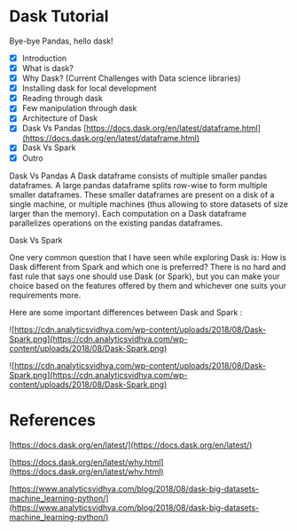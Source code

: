 # Dask Tutorial

Bye-bye Pandas, hello dask!

- [x]  Introduction
- [x]  What is dask?
- [x]  Why Dask? (Current Challenges with Data science libraries)
- [x]  Installing dask for local development
- [x]  Reading through dask
- [x]  Few manipulation through dask
- [x]  Architecture of Dask
- [x]  Dask Vs Pandas [https://docs.dask.org/en/latest/dataframe.html](https://docs.dask.org/en/latest/dataframe.html)
- [x]  Dask Vs Spark
- [x]  Outro

Dask Vs Pandas
A Dask dataframe consists of multiple smaller pandas dataframes. A large pandas dataframe splits row-wise to form multiple smaller dataframes. These smaller dataframes are present on a disk of a single machine, or multiple machines (thus allowing to store datasets of size larger than the memory). Each computation on a Dask dataframe parallelizes operations on the existing pandas dataframes.

Dask Vs Spark

One very common question that I have seen while exploring Dask is: How is Dask different from Spark and which one is preferred? There is no hard and fast rule that says one should use Dask (or Spark), but you can make your choice based on the features offered by them and whichever one suits your requirements more.

Here are some important differences between Dask and Spark :

[]()

![https://cdn.analyticsvidhya.com/wp-content/uploads/2018/08/Dask-Spark.png](https://cdn.analyticsvidhya.com/wp-content/uploads/2018/08/Dask-Spark.png)

![https://cdn.analyticsvidhya.com/wp-content/uploads/2018/08/Dask-Spark.png](https://cdn.analyticsvidhya.com/wp-content/uploads/2018/08/Dask-Spark.png)

# References

[https://docs.dask.org/en/latest/](https://docs.dask.org/en/latest/)

[https://docs.dask.org/en/latest/why.html](https://docs.dask.org/en/latest/why.html)

[https://www.analyticsvidhya.com/blog/2018/08/dask-big-datasets-machine_learning-python/](https://www.analyticsvidhya.com/blog/2018/08/dask-big-datasets-machine_learning-python/)